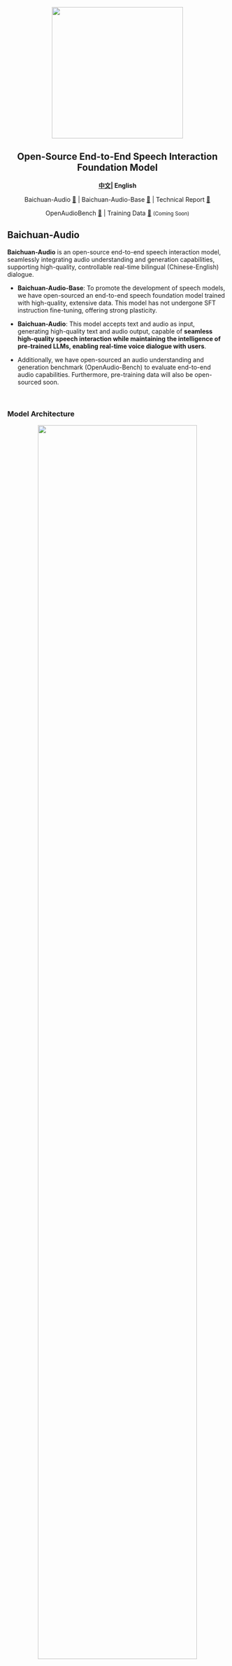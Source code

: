 <div align="center">

<img src="./assets/logo.png" width="300em" ></img> 

## **Open-Source End-to-End Speech Interaction Foundation Model**

  <strong>[中文](./README_zh.md)|
  English </strong>
  
  <p align="center">
  Baichuan-Audio <a href="https://huggingface.co/baichuan-inc/Baichuan-Audio-Instruct">🤗</a> | Baichuan-Audio-Base <a href="https://huggingface.co/baichuan-inc/Baichuan-Audio-Base">🤗</a>  | Technical Report <a href="https://arxiv.org/abs/2502.17239">📖</a> 
</p>
</p>
<p align="center">
OpenAudioBench <a href="https://huggingface.co/datasets/baichuan-inc/openAudioBench">🤗</a>  | Training Data <a href="#">🤗</a> <small>(Coming Soon)</small>
</p>

  <!-- <p align="center">
    OpenMM-Medical <a href="https://huggingface.co/datasets/baichuan-inc/OpenMM_Medical">🤗</a> | OpenAudioBench <a href="https://huggingface.co/datasets/baichuan-inc/OpenAudioBench">🤗</a> 
</p> -->
</div>

## Baichuan-Audio

**Baichuan-Audio** is an open-source end-to-end speech interaction model, seamlessly integrating audio understanding and generation capabilities, supporting high-quality, controllable real-time bilingual (Chinese-English) dialogue.

- **Baichuan-Audio-Base**: To promote the development of speech models, we have open-sourced an end-to-end speech foundation model trained with high-quality, extensive data. This model has not undergone SFT instruction fine-tuning, offering strong plasticity.

- **Baichuan-Audio**: This model accepts text and audio as input, generating high-quality text and audio output, capable of **seamless high-quality speech interaction while maintaining the intelligence of pre-trained LLMs, enabling real-time voice dialogue with users**.

- Additionally, we have open-sourced an audio understanding and generation benchmark (OpenAudio-Bench) to evaluate end-to-end audio capabilities. Furthermore, pre-training data will also be open-sourced soon.


<br>

### Model Architecture

<div align="center">
<img src="./assets/audiollm.png" , width=85%>
</div>
<br>

**Baichuan-Audio** mainly consists of Baichuan-Audio Tokenizer, Audio LLM, and Flow-matching based Audio Decoder. First, speech is converted into discrete audio tokens by the Baichuan-Audio Tokenizer. Then, Audio LLM generates aligned text and audio tokens in an interleaved manner, achieving seamless modality switching between text and audio through special tokens. Audio tokens are processed by an independent audio head and reconstructed into high-quality Mel spectrograms using a flow-matching based audio decoder, which are then converted into audio waveforms via a vocoder.

- Baichuan-Audio-Tokenizer uses a 12.5hz frame rate design. It employs Whisper Large Encoder to extract high-level audio features from Mel spectrograms, then uses 8-layer RVQ to minimize information loss during quantization. To capture both semantic and acoustic information, we use Mel spectrogram reconstruction and Pre-trained LLM for acoustic and semantic supervision, respectively.
<div align="center">
<img src="./assets/vq.png" , width=30%>
</div>

- Audio LLM generates aligned text and audio tokens in an interleaved manner, achieving seamless switching between text and audio modalities through special tokens. Audio tokens are processed by an independent audio head.

- Flow-matching based Audio Decoder is used to reconstruct high-quality Mel spectrograms. The model is trained on 24 kHz audio to generate target Mel spectrograms, which are then converted into audio waveforms via a vocoder.

<div align="center">
<img src="./assets/decoder.png" , width=24%>
</div>


### Pre-training details
- #### Pre-training data
Audio training data can be broadly divided into two main types: audio understanding data and audio generation data.
<div align="center">
<img src="./assets/table.png" , width=80%>
</div>

Audio-text paired data (e.g., ASR and TTS data) improves performance on basic speech tasks. On the other hand, pure audio data enhances the ability to handle audio modalities independently. Audio-Text Interleaved data consists of alternating text and audio modalities, segmented by punctuation to facilitate cross-modal knowledge transfer. Interleaved Text-to-Speech data consists of fully aligned text and audio content, aimed at enhancing the model's ability to generate audio tokens under text supervision.

The interleaved data collection process is divided into crawling and synthesis types, resulting in a total of 142k hours of ITTS data and 393k hours of INTLV data.
<div align="center">
<img src="./assets/data.png" , width=80%>
</div>

<br>

- #### Two stage training strategy
The conflict between speech and text modalities may interfere with the pre-trained text knowledge representation in pre-trained LLMs, leading to degradation in model intelligence performance. To mitigate this, we adopt a two-stage training strategy. In the first stage, the LLM parameters remain fixed, and only the audio embedding layer and audio head parameters are updated. In the second stage, all parameters except the LM embedding layer and LM head parameters are trained.


### Local WebUI Demo

#### Preparation

##### Create a Virtual Environment
```bash
conda create -n baichuan_omni python==3.12
conda activate baichuan_omni
pip install torch==2.4.0 torchvision==0.19.0 torchaudio==2.4.0 --index-url https://download.pytorch.org/whl/cu124
pip install -r requirements.txt
pip install accelerate flash_attn==2.6.3 speechbrain==1.0.0 deepspeed==0.14.4
apt install llvm ffmpeg
```
##### Download the Model and Modify the Model Path
Modify MODEL_PATH in web_demo/constants.py to the local model path.
#### ASR and TTS Demo

```bash
cd web_demo
python base_asr_demo.py
python base_tts_demo.py
```
#### Speech interaction Demo

```bash
cd web_demo
python s2s_gradio_demo_cosy_multiturn.py
```

### Cases

Below is an example of audio input and output:

| **Input Type** | **Input Content**   | **Output Type** | **Output Content**                                                                                   |
|----------------|---------------------|-----------------|------------------------------------------------------------------------------------------------------|
| Audio          | "Introduce Beijing" | Audio           | [Audio Output](https://raw.githubusercontent.com/yuanbofang/Baichuan-Audio/refs/heads/main/assets/audio_out.wav) |


### Open-Source Evaluation Set

**OpenAudioBench**

To more efficiently evaluate the model's "intelligence," we have constructed OpenAudioBench, which includes 5 sub-evaluation sets for end-to-end audio understanding. These include 4 public evaluation sets (llama question, WEB QA, TriviaQA, AlpacaEval) and a speech logical reasoning evaluation set built by the Baichuan team, totaling 2701 data points. This comprehensive set reflects the model's "intelligence" level.

### Model performance
<div align="center">
<img src="./assets/result.png" , width=90%>
</div>


### Acknowledgments

- Automatic Speech Recognition (ASR) Model: 【Whisper】(https://github.com/openai/whisper)
- Large Language Model (LLM): 【Qwen2.5 7B】(https://arxiv.org/abs/2412.15115)
- Partial code from: CosyVoice and Matcha-TTS: (https://github.com/FunAudioLLM/CosyVoice, https://github.com/shivammehta25/Matcha-TTS/)
- HiFi-GAN Vocoder from CosyVoice 2.0: (https://funaudiollm.github.io/cosyvoice2/)


### License
The use of Baichuan-Audio-Base/Baichuan-Audio model weights must comply with the [Apache 2.0](https://github.com/baichuan-inc/Baichuan-Audio/blob/main/LICENSE)


